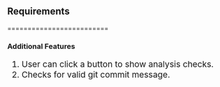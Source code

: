 <h2>Requirements</h3>

<span> =========================</span>

<h3>Additional Features</h3>
<ol style='font-size: 1.2rem'>
    <li>
        User can click a button to show analysis checks.
    </li>
    <li>
        Checks for valid git commit message.
    </li>
</ol>